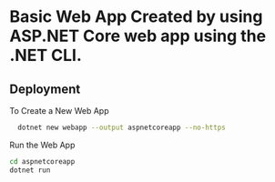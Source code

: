 
# Basic Web App Created by using ASP.NET Core web app using the .NET CLI.


## Deployment

To Create a New Web App

```bash
  dotnet new webapp --output aspnetcoreapp --no-https
```
Run the Web App
```bash
cd aspnetcoreapp
dotnet run
```

